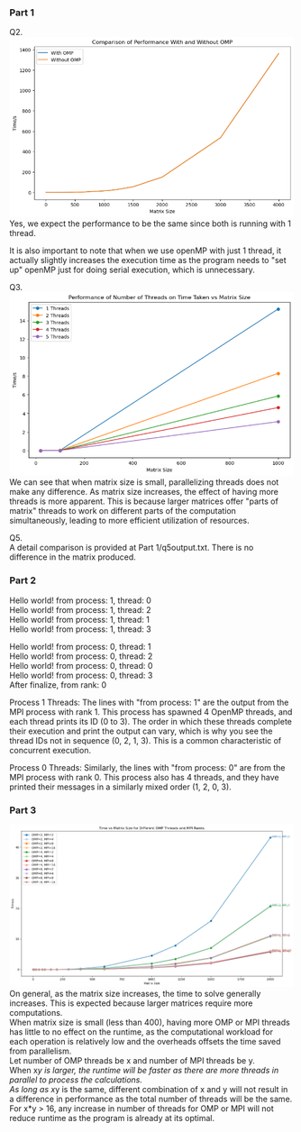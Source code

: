 ### Part 1
Q2.  
![Optional Alt Text](Part1/q2.png)  
Yes, we expect the performance to be the same since both is running with 1 thread.  

It is also important to note that when we use openMP with just 1 thread, it actually slightly increases the execution time as the program needs to "set up" openMP just for doing serial execution, which is unnecessary.

Q3.  
![Optional Alt Text](Part1/q3.png)  
We can see that when matrix size is small, parallelizing threads does not make any difference. As matrix size increases, the effect of having more threads is more apparent. This is because larger matrices offer "parts of matrix" threads to work on different parts of the computation simultaneously, leading to more efficient utilization of resources.  
  
Q5.  
A detail comparison is provided at Part 1/q5output.txt. There is no difference in the matrix produced.  

### Part 2
Hello world! from process: 1, thread: 0  
Hello world! from process: 1, thread: 2   
Hello world! from process: 1, thread: 1   
Hello world! from process: 1, thread: 3   
   
Hello world! from process: 0, thread: 1   
Hello world! from process: 0, thread: 2   
Hello world! from process: 0, thread: 0   
Hello world! from process: 0, thread: 3   
After finalize, from rank: 0   
   
Process 1 Threads: The lines with "from process: 1" are the output from the MPI process with rank 1. This process has spawned 4 OpenMP threads, and each thread prints its ID (0 to 3). The order in which these threads complete their execution and print the output can vary, which is why you see the thread IDs not in sequence (0, 2, 1, 3). This is a common characteristic of concurrent execution.

Process 0 Threads: Similarly, the lines with "from process: 0" are from the MPI process with rank 0. This process also has 4 threads, and they have printed their messages in a similarly mixed order (1, 2, 0, 3).

### Part 3
![Optional Alt Text](Part3/output.png)
On general, as the matrix size increases, the time to solve generally increases. This is expected because larger matrices require more computations.  
When matrix size is small (less than 400), having more OMP or MPI threads has little to no effect on the runtime, as the computational workload for each operation is relatively low and the overheads offsets the time saved from parallelism.  
Let number of OMP threads be x and number of MPI threads be y.  
When x*y is larger, the runtime will be faster as there are more threads in parallel to process the calculations.  
As long as x*y is the same, different combination of x and y will not result in a difference in performance as the total number of threads will be the same.  
For x*y > 16, any increase in number of threads for OMP or MPI will not reduce runtime as the program is already at its optimal.
